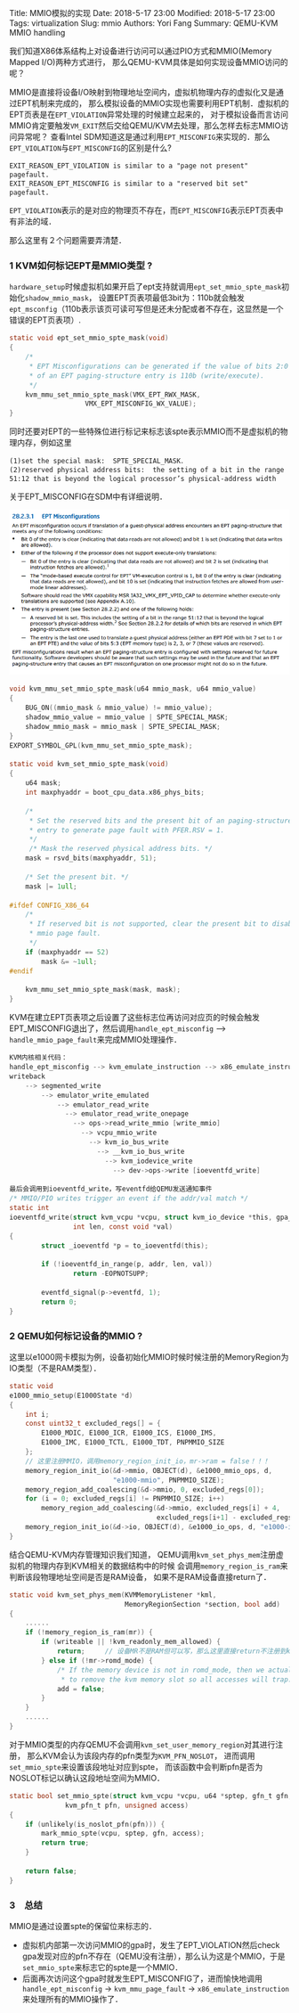 Title: MMIO模拟的实现
Date: 2018-5-17 23:00
Modified: 2018-5-17 23:00
Tags: virtualization
Slug: mmio
Authors: Yori Fang
Summary: QEMU-KVM MMIO handling

我们知道X86体系结构上对设备进行访问可以通过PIO方式和MMIO(Memory Mapped I/O)两种方式进行，
那么QEMU-KVM具体是如何实现设备MMIO访问的呢？

MMIO是直接将设备I/O映射到物理地址空间内，虚拟机物理内存的虚拟化又是通过EPT机制来完成的，
那么模拟设备的MMIO实现也需要利用EPT机制．虚拟机的EPT页表是在`EPT_VIOLATION`异常处理的时候建立起来的，
对于模拟设备而言访问MMIO肯定要触发`VM_EXIT`然后交给QEMU/KVM去处理，那么怎样去标志MMIO访问异常呢？
查看Intel SDM知道这是通过利用`EPT_MISCONFIG`来实现的．那么`EPT_VIOLATION`与`EPT_MISCONFIG`的区别是什么?

```
EXIT_REASON_EPT_VIOLATION is similar to a "page not present" pagefault.
EXIT_REASON_EPT_MISCONFIG is similar to a "reserved bit set" pagefault.
```

`EPT_VIOLATION`表示的是对应的物理页不存在，而`EPT_MISCONFIG`表示EPT页表中有非法的域．

那么这里有２个问题需要弄清楚．

### 1  KVM如何标记EPT是MMIO类型 ?

`hardware_setup`时候虚拟机如果开启了ept支持就调用`ept_set_mmio_spte_mask`初始化`shadow_mmio_mask`，
设置EPT页表项最低3bit为：110b就会触发`ept_msconfig`（110b表示该页可读可写但是还未分配或者不存在，这显然是一个错误的EPT页表项）.

```c
static void ept_set_mmio_spte_mask(void)
{
    /*
     * EPT Misconfigurations can be generated if the value of bits 2:0
     * of an EPT paging-structure entry is 110b (write/execute).
     */
    kvm_mmu_set_mmio_spte_mask(VMX_EPT_RWX_MASK,
                   VMX_EPT_MISCONFIG_WX_VALUE);
}
```

同时还要对EPT的一些特殊位进行标记来标志该spte表示MMIO而不是虚拟机的物理内存，例如这里

```
(1)set the special mask:  SPTE_SPECIAL_MASK．
(2)reserved physical address bits:  the setting of a bit in the range 51:12 that is beyond the logical processor’s physical-address width
```

关于EPT_MISCONFIG在SDM中有详细说明．

![EPT_MISCONFIG](images/ept_misconfig.png)

```c
void kvm_mmu_set_mmio_spte_mask(u64 mmio_mask, u64 mmio_value)
{
    BUG_ON((mmio_mask & mmio_value) != mmio_value);
    shadow_mmio_value = mmio_value | SPTE_SPECIAL_MASK;
    shadow_mmio_mask = mmio_mask | SPTE_SPECIAL_MASK;
}
EXPORT_SYMBOL_GPL(kvm_mmu_set_mmio_spte_mask);

static void kvm_set_mmio_spte_mask(void)
{
    u64 mask;
    int maxphyaddr = boot_cpu_data.x86_phys_bits;

    /*
     * Set the reserved bits and the present bit of an paging-structure
     * entry to generate page fault with PFER.RSV = 1.
     */
     /* Mask the reserved physical address bits. */
    mask = rsvd_bits(maxphyaddr, 51);

    /* Set the present bit. */
    mask |= 1ull;

#ifdef CONFIG_X86_64
    /*
     * If reserved bit is not supported, clear the present bit to disable
     * mmio page fault.
     */
    if (maxphyaddr == 52)
        mask &= ~1ull;
#endif

    kvm_mmu_set_mmio_spte_mask(mask, mask);
}
```

KVM在建立EPT页表项之后设置了这些标志位再访问对应页的时候会触发EPT_MISCONFIG退出了，然后调用`handle_ept_misconfig` --> `handle_mmio_page_fault`来完成MMIO处理操作．
```c
KVM内核相关代码：
handle_ept_misconfig --> kvm_emulate_instruction --> x86_emulate_instruction --> x86_emulate_insn
writeback
    --> segmented_write
        --> emulator_write_emulated
            --> emulator_read_write
              --> emulator_read_write_onepage
                --> ops->read_write_mmio [write_mmio]
                  --> vcpu_mmio_write
                    --> kvm_io_bus_write
                      --> __kvm_io_bus_write
                        --> kvm_iodevice_write
                          --> dev->ops->write [ioeventfd_write]

最后会调用到ioeventfd_write，写eventfd给QEMU发送通知事件
/* MMIO/PIO writes trigger an event if the addr/val match */
static int
ioeventfd_write(struct kvm_vcpu *vcpu, struct kvm_io_device *this, gpa_t addr,
                int len, const void *val)
{
        struct _ioeventfd *p = to_ioeventfd(this);

        if (!ioeventfd_in_range(p, addr, len, val))
                return -EOPNOTSUPP;

        eventfd_signal(p->eventfd, 1);
        return 0;
}
```

### 2  QEMU如何标记设备的MMIO ?

这里以e1000网卡模拟为例，设备初始化MMIO时候时候注册的MemoryRegion为IO类型（不是RAM类型）．

```c
static void
e1000_mmio_setup(E1000State *d)
{
    int i;
    const uint32_t excluded_regs[] = {
        E1000_MDIC, E1000_ICR, E1000_ICS, E1000_IMS,
        E1000_IMC, E1000_TCTL, E1000_TDT, PNPMMIO_SIZE
    };
    // 这里注册MMIO，调用memory_region_init_io，mr->ram = false！！！
    memory_region_init_io(&d->mmio, OBJECT(d), &e1000_mmio_ops, d,
                          "e1000-mmio", PNPMMIO_SIZE);
    memory_region_add_coalescing(&d->mmio, 0, excluded_regs[0]);
    for (i = 0; excluded_regs[i] != PNPMMIO_SIZE; i++)
        memory_region_add_coalescing(&d->mmio, excluded_regs[i] + 4,
                                     excluded_regs[i+1] - excluded_regs[i] - 4);
    memory_region_init_io(&d->io, OBJECT(d), &e1000_io_ops, d, "e1000-io", IOPORT_SIZE);
}
```

结合QEMU-KVM内存管理知识我们知道，
QEMU调用`kvm_set_phys_mem`注册虚拟机的物理内存到KVM相关的数据结构中的时候
会调用`memory_region_is_ram`来判断该段物理地址空间是否是RAM设备，
如果不是RAM设备直接return了．

```c
static void kvm_set_phys_mem(KVMMemoryListener *kml,
                             MemoryRegionSection *section, bool add)
{
    ......
    if (!memory_region_is_ram(mr)) {
        if (writeable || !kvm_readonly_mem_allowed) {
            return;     // 设备MR不是RAM但可以写，那么这里直接return不注册到kvm里面
        } else if (!mr->romd_mode) {
            /* If the memory device is not in romd_mode, then we actually want
             * to remove the kvm memory slot so all accesses will trap. */
            add = false;
        }
    }
    ......
}
```

对于MMIO类型的内存QEMU不会调用`kvm_set_user_memory_region`对其进行注册，
那么KVM会认为该段内存的pfn类型为`KVM_PFN_NOSLOT`，
进而调用`set_mmio_spte`来设置该段地址对应到spte，
而该函数中会判断pfn是否为NOSLOT标记以确认这段地址空间为MMIO．

```c
static bool set_mmio_spte(struct kvm_vcpu *vcpu, u64 *sptep, gfn_t gfn,
              kvm_pfn_t pfn, unsigned access)
{
    if (unlikely(is_noslot_pfn(pfn))) {
        mark_mmio_spte(vcpu, sptep, gfn, access);
        return true;
    }

    return false;
}
```

### 3　总结

MMIO是通过设置spte的保留位来标志的．

* 虚拟机内部第一次访问MMIO的gpa时，发生了EPT_VIOLATION然后check gpa发现对应的pfn不存在（QEMU没有注册），那么认为这是个MMIO，于是`set_mmio_spte`来标志它的spte是一个MMIO．
* 后面再次访问这个gpa时就发生EPT_MISCONFIG了，进而愉快地调用`handle_ept_misconfig` -> `kvm_mmu_page_fault` -> `x86_emulate_instruction` 来处理所有的MMIO操作了．
